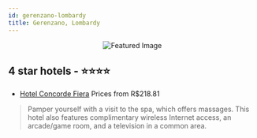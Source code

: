 ```yaml
---
id: gerenzano-lombardy
title: Gerenzano, Lombardy
---
```


<center><img src="https://i.travelapi.com/hotels/1000000/890000/889800/889713/4f697a5e_z.jpg" alt="Featured Image" /></center>


##  4 star hotels - ⭐️⭐️⭐️⭐️

-    [Hotel Concorde Fiera](https://us.hurb.com/hotels/gerenzano/hotel-concorde-fiera-JNP-JP152048?cmp=18055) Prices from R$218.81
   > Pamper yourself with a visit to the spa, which offers massages. This hotel also features complimentary wireless Internet access, an arcade/game room, and a television in a common area.
